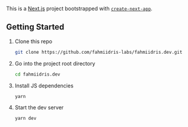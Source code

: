 This is a [Next.js](https://nextjs.org/) project bootstrapped with [`create-next-app`](https://github.com/vercel/next.js/tree/canary/packages/create-next-app).

## Getting Started

1. Clone this repo

   ```sh
   git clone https://github.com/fahmiidris-labs/fahmiidris.dev.git
   ```

2. Go into the project root directory

   ```sh
   cd fahmiidris.dev
   ```

3. Install JS dependencies

   ```sh
   yarn
   ```

4. Start the dev server

   ```sh
   yarn dev
   ```

